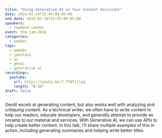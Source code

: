 ```yaml
---
title: "Using Generative AI as Your Content Assistant"
date: 2024-01-24T15:45:00-05:00
end_date: 2024-01-24T15:55:00-05:00
speakers:
  - raymond-camden
event: the-jam-2024
categories:
  - webdev
tags:
  - webdev
  - jamstack
  - ai
  - genai
  - generative ai
recordings:
  youtube:
    url: https://youtu.be/7_TfWfcjlpg
    length: "8:34"
draft: false
---
```


GenAI excels at generating content, but also works well with analyzing and critiquing content. As a technical writer, we often have to write content to help our readers, educate developers, and generally attempt to provide an onramp to our material and services. With Generative AI, we can use APIs to help create better content. In this talk, I'll share multiple examples of this in action, including generating summaries and helping write better titles.
